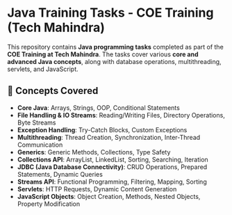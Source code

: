 # Java Training Tasks - COE Training (Tech Mahindra)

This repository contains **Java programming tasks** completed as part of the **COE Training at Tech Mahindra**. The tasks cover various **core and advanced Java concepts**, along with database operations, multithreading, servlets, and JavaScript.

## 📌 Concepts Covered
- **Core Java**: Arrays, Strings, OOP, Conditional Statements
- **File Handling & IO Streams**: Reading/Writing Files, Directory Operations, Byte Streams
- **Exception Handling**: Try-Catch Blocks, Custom Exceptions
- **Multithreading**: Thread Creation, Synchronization, Inter-Thread Communication
- **Generics**: Generic Methods, Collections, Type Safety
- **Collections API**: ArrayList, LinkedList, Sorting, Searching, Iteration
- **JDBC (Java Database Connectivity)**: CRUD Operations, Prepared Statements, Dynamic Queries
- **Streams API**: Functional Programming, Filtering, Mapping, Sorting
- **Servlets**: HTTP Requests, Dynamic Content Generation
- **JavaScript Objects**: Object Creation, Methods, Nested Objects, Property Modification



